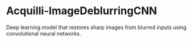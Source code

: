 # Acquilli-ImageDeblurringCNN
Deep learning model that restores sharp images from blurred inputs using convolutional neural networks.
